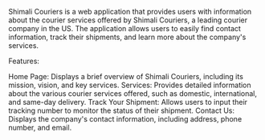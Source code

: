 Shimali Couriers is a web application that provides users with information about the courier services offered by Shimali Couriers, a leading courier company in the US. The application allows users to easily find contact information, track their shipments, and learn more about the company's services.

Features:

Home Page: Displays a brief overview of Shimali Couriers, including its mission, vision, and key services.
Services: Provides detailed information about the various courier services offered, such as domestic, international, and same-day delivery.
Track Your Shipment: Allows users to input their tracking number to monitor the status of their shipment.
Contact Us: Displays the company's contact information, including address, phone number, and email.
